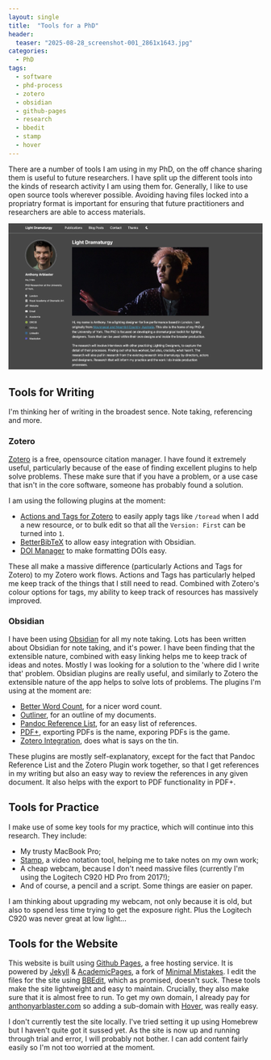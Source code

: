 ```yaml
---
layout: single
title:  "Tools for a PhD"
header:
  teaser: "2025-08-28_screenshot-001_2861x1643.jpg"
categories: 
  - PhD
tags:
  - software
  - phd-process
  - zotero
  - obsidian
  - github-pages
  - research
  - bbedit
  - stamp
  - hover
---
```


There are a number of tools I am using in my PhD, on the off chance sharing them is useful to future researchers.
I have split up the different tools into the kinds of research activity I am using them for. 
Generally, I like to use open source tools wherever possible. Avoiding having files locked into a propriatry format is important for ensuring that future practitioners and researchers are able to access materials. 

![A screenshot of the website on 28/08/2025](/images/2025-08-28_screenshot-001_2861x1643.jpg)

## Tools for Writing
I'm thinking her of writing in the broadest sence. Note taking, referencing and more.

### Zotero
[Zotero](https://zotero.org) is a free, opensource citation manager. I have found it extremely useful, particularly because of the ease of finding excellent plugins to help solve problems. 
These make sure that if you have a problem, or a use case that isn't in the core software, someone has probably found a solution.

I am using the following plugins at the moment:
- [Actions and Tags for Zotero](https://github.com/windingwind/zotero-actions-tags#readme) to easily apply tags like `/toread` when I add a new resource, or to bulk edit so that all the `Version: First` can be turned into `1`.
- [BetterBibTeX](https://github.com/retorquere/zotero-better-bibtex) to allow easy integration with Obsidian.
- [DOI Manager](https://github.com/bwiernik/zotero-shortdoi) to make formatting DOIs easy.

These all make a massive difference (particularly Actions and Tags for Zotero) to my Zotero work flows. Actions and Tags has particularly helped me keep track of the things that I still need to read. Combined with Zotero's colour options for tags, my ability to keep track of resources has massively improved.

### Obsidian
I have been using [Obsidian](https://obsidian.md) for all my note taking. Lots has been written about Obsidian for note taking, and it's power. I have been finding that the extensible nature, combined with easy linking helps me to keep track of ideas and notes. Mostly I was looking for a solution to the 'where did I write that' problem.
Obsidian plugins are really useful, and similarly to Zotero the extensible nature of the app helps to solve lots of problems.
The plugins I'm using at the moment are:
- [Better Word Count](https://github.com/lukeleppan/better-word-count), for a nicer word count.
- [Outliner](https://github.com/vslinko/obsidian-outliner), for an outline of my documents.
- [Pandoc Reference List](https://github.com/mgmeyers/obsidian-pandoc-reference-list), for an easy list of references.
- [PDF+](https://github.com/RyotaUshio/obsidian-pdf-plus), exporting PDFs is the name, exporing PDFs is the game.
- [Zotero Integration](https://github.com/mgmeyers/obsidian-zotero-integration), does what is says on the tin.

These plugins are mostly self-explanatory, except for the fact that Pandoc Reference List and the Zotero Plugin work together, so that I get references in my writing but also an easy way to review the references in any given document. It also helps with the export to PDF functionality in PDF+.

## Tools for Practice
I make use of some key tools for my practice, which will continue into this research. They include:
- My trusty MacBook Pro;
- [Stamp](https://stamp.xyz), a video notation tool, helping me to take notes on my own work;
- A cheap webcam, because I don't need massive files (currently I'm using the Logitech C920 HD Pro from 2017!);
- And of course, a pencil and a script. Some things are easier on paper.

I am thinking about upgrading my webcam, not only because it is old, but also to spend less time trying to get the exposure right. Plus the Logitech C920 was never great at low light...

## Tools for the Website
This website is built using [Github Pages](https://docs.github.com/en/pages), a free hosting service. It is powered by [Jekyll](http://jekyllrb.com/) & [AcademicPages](https://github.com/academicpages/academicpages.github.io), a fork of [Minimal Mistakes](https://mademistakes.com/work/minimal-mistakes-jekyll-theme/).
I edit the files for the site using [BBEdit](https://www.barebones.com/products/bbedit/index.html), which as promised, doesn't suck.
These tools make the site lightweight and easy to maintain. Crucially, they also make sure that it is almost free to run.
To get my own domain, I already pay for [anthonyarblaster.com](https://anthonyarblaster.com) so adding a sub-domain with [Hover](https://hover.com), was really easy.

I don't currently test the site locally. 
I've tried setting it up using Homebrew but I haven't quite got it sussed yet. 
As the site is now up and running through trial and error, I will probably not bother.
I can add content fairly easily so I'm not too worried at the moment.

